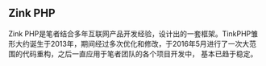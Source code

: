 ## Zink PHP ##

Zink PHP是笔者结合多年互联网产品开发经验，设计出的一套框架。TinkPHP雏形大约诞生于2013年，期间经过多次优化和修改，于2016年5月进行了一次大范围的代码重构，之后一直应用于笔者团队的各个项目开发中，
基本已趋于稳定。

